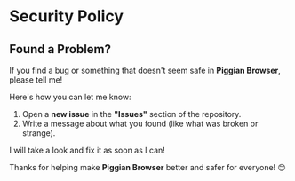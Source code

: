 # Security Policy

## Found a Problem?

If you find a bug or something that doesn't seem safe in **Piggian Browser**, please tell me! 

Here's how you can let me know:

1. Open a **new issue** in the **"Issues"** section of the repository.
2. Write a message about what you found (like what was broken or strange).

I will take a look and fix it as soon as I can!

Thanks for helping make **Piggian Browser** better and safer for everyone! 😊
